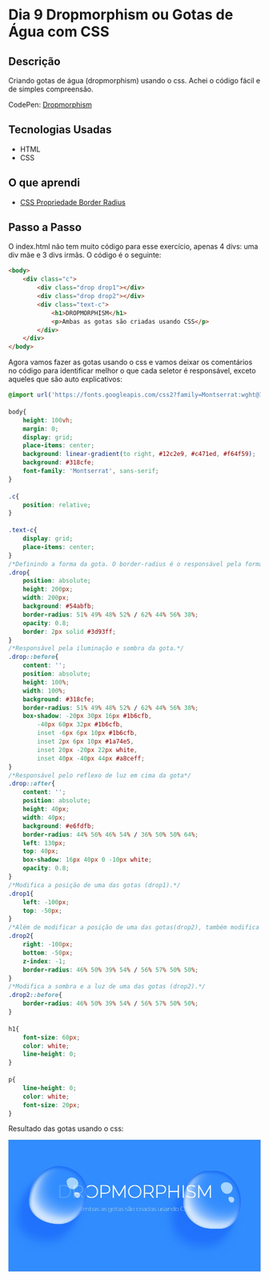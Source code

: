 # Dia 9 Dropmorphism ou Gotas de Água com CSS

## Descrição

Criando gotas de água (dropmorphism) usando o css. Achei o código fácil e de simples compreensão. 

CodePen: [Dropmorphism](https://codepen.io/albusquercus94/pen/NWgPJOP)

## Tecnologias Usadas

* HTML
* CSS

## O que aprendi

* [CSS Propriedade Border Radius](https://www.w3schools.com/cssref/css3_pr_border-radius.asp)

## Passo a Passo

O index.html não tem muito código para esse exercício, apenas 4 divs: uma div mãe e 3 divs irmãs. O código é o seguinte:

~~~html
<body>
    <div class="c">
        <div class="drop drop1"></div>
        <div class="drop drop2"></div>
        <div class="text-c">
            <h1>DROPMORPHISM</h1>
            <p>Ambas as gotas são criadas usando CSS</p>
        </div>
    </div>
</body>
~~~

Agora vamos fazer as gotas usando o css e vamos deixar os comentários no código para identificar melhor o que cada seletor é responsável, exceto aqueles que são auto explicativos:

~~~css
@import url('https://fonts.googleapis.com/css2?family=Montserrat:wght@100&display=swap');

body{
    height: 100vh;
    margin: 0;
    display: grid;
    place-items: center;
    background: linear-gradient(to right, #12c2e9, #c471ed, #f64f59);
    background: #318cfe;
    font-family: 'Montserrat', sans-serif;
}

.c{
    position: relative;
}

.text-c{
    display: grid;
    place-items: center;
}
/*Definindo a forma da gota. O border-radius é o responsável pela forma da gota.*/
.drop{
    position: absolute;
    height: 200px;
    width: 200px;
    background: #54abfb;
    border-radius: 51% 49% 48% 52% / 62% 44% 56% 38%;
    opacity: 0.8;
    border: 2px solid #3d93ff;
}
/*Responsável pela iluminação e sombra da gota.*/
.drop::before{
    content: '';
    position: absolute;
    height: 100%;
    width: 100%;
    background: #318cfe;
    border-radius: 51% 49% 48% 52% / 62% 44% 56% 38%;
    box-shadow: -20px 30px 16px #1b6cfb,
        -40px 60px 32px #1b6cfb,
        inset -6px 6px 10px #1b6cfb,
        inset 2px 6px 10px #1a74e5,
        inset 20px -20px 22px white,
        inset 40px -40px 44px #a8ceff;
}
/*Responsável pelo reflexo de luz em cima da gota*/
.drop::after{
    content: '';
    position: absolute;
    height: 40px;
    width: 40px;
    background: #e6fdfb;
    border-radius: 44% 56% 46% 54% / 36% 50% 50% 64%;
    left: 130px;
    top: 40px;
    box-shadow: 16px 40px 0 -10px white;
    opacity: 0.8;
}
/*Modifica a posição de uma das gotas (drop1).*/
.drop1{
    left: -100px;
    top: -50px;
}
/*Além de modificar a posição de uma das gotas(drop2), também modifica a forma da mesma.*/
.drop2{
    right: -100px;
    bottom: -50px;
    z-index: -1;
    border-radius: 46% 50% 39% 54% / 56% 57% 50% 50%;
}
/*Modifica a sombra e a luz de uma das gotas (drop2).*/
.drop2::before{
    border-radius: 46% 50% 39% 54% / 56% 57% 50% 50%;
}

h1{
    font-size: 60px;
    color: white;
    line-height: 0;
}

p{
    line-height: 0;
    color: white;
    font-size: 20px;
}
~~~

Resultado das gotas usando o css:

![Resultado-Final-Dia-9](https://github.com/AlbusQuercus94/One-CSS-per-30-Days/blob/main/Desafios/Dia_9/Imagens/Resultado-Final-Dia-9.jpg)
